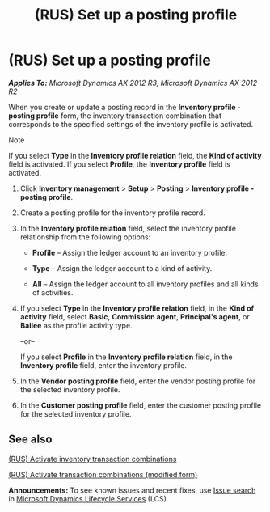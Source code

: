 ﻿---
title: (RUS) Set up a posting profile
TOCTitle: (RUS) Set up a posting profile
ms:assetid: 478e2713-9391-4008-989a-189f4080ec32
ms:mtpsurl: https://technet.microsoft.com/en-us/library/JJ733215(v=AX.60)
ms:contentKeyID: 49685183
ms.date: 04/18/2014
mtps_version: v=AX.60
---

# (RUS) Set up a posting profile 


_**Applies To:** Microsoft Dynamics AX 2012 R3, Microsoft Dynamics AX 2012 R2_

When you create or update a posting record in the **Inventory profile - posting profile** form, the inventory transaction combination that corresponds to the specified settings of the inventory profile is activated.


> [!NOTE]
> <P>If you select <STRONG>Type</STRONG> in the <STRONG>Inventory profile relation</STRONG> field, the <STRONG>Kind of activity</STRONG> field is activated. If you select <STRONG>Profile</STRONG>, the <STRONG>Inventory profile</STRONG> field is activated.</P>



1.  Click **Inventory management** \> **Setup** \> **Posting** \> **Inventory profile - posting profile**.

2.  Create a posting profile for the inventory profile record.

3.  In the **Inventory profile relation** field, select the inventory profile relationship from the following options:
    
      - **Profile** – Assign the ledger account to an inventory profile.
    
      - **Type** – Assign the ledger account to a kind of activity.
    
      - **All** – Assign the ledger account to all inventory profiles and all kinds of activities.

4.  If you select **Type** in the **Inventory profile relation** field, in the **Kind of activity** field, select **Basic**, **Commission agent**, **Principal's agent**, or **Bailee** as the profile activity type.
    
    –or–
    
    If you select **Profile** in the **Inventory profile relation** field, in the **Inventory profile** field, enter the inventory profile.

5.  In the **Vendor posting profile** field, enter the vendor posting profile for the selected inventory profile.

6.  In the **Customer posting profile** field, enter the customer posting profile for the selected inventory profile.

## See also

[(RUS) Activate inventory transaction combinations](rus-activate-inventory-transaction-combinations.md)

[(RUS) Activate transaction combinations (modified form)](https://technet.microsoft.com/en-us/library/jj733228\(v=ax.60\))

  
**Announcements:** To see known issues and recent fixes, use [Issue search](http://go.microsoft.com/fwlink/?linkid=389258) in [Microsoft Dynamics Lifecycle Services](http://go.microsoft.com/fwlink/?linkid=306505) (LCS).

